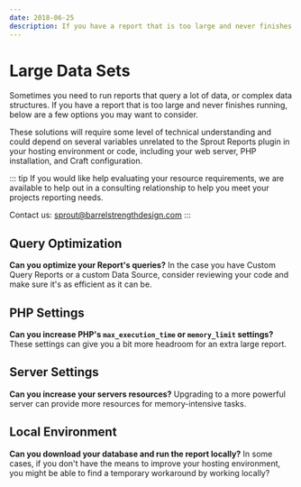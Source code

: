 ```yaml
---
date: 2018-06-25
description: If you have a report that is too large and never finishes running, below are a few options you may want to consider.
---
```


# Large Data Sets

Sometimes you need to run reports that query a lot of data, or complex data structures. If you have a report that is too large and never finishes running, below are a few options you may want to consider.

These solutions will require some level of technical understanding and could depend on several variables unrelated to the Sprout Reports plugin in your hosting environment or code, including your web server, PHP installation, and Craft configuration. 

::: tip
If you would like help evaluating your resource requirements, we are available to help out in a consulting relationship to help you meet your projects reporting needs.

Contact us: [sprout@barrelstrengthdesign.com](mailto:sprout@barrelstrengthdesign.com)
:::

## Query Optimization

**Can you optimize your Report's queries?** In the case you have Custom Query Reports or a custom Data Source, consider reviewing your code and make sure it's as efficient as it can be.

## PHP Settings

**Can you increase PHP's `max_execution_time` or `memory_limit` settings?** These settings can give you a bit more headroom for an extra large report.

## Server Settings

**Can you increase your servers resources?** Upgrading to a more powerful server can provide more resources for memory-intensive tasks.

## Local Environment

**Can you download your database and run the report locally?** In some cases, if you don't have the means to improve your hosting environment, you might be able to find a temporary workaround by working locally?
